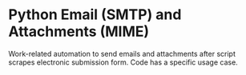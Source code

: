 # Python Email (SMTP) and Attachments (MIME)

Work-related automation to send emails and attachments after script scrapes electronic submission form. Code has a specific usage case.
